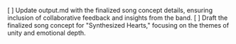 [ ] Update output.md with the finalized song concept details, ensuring inclusion of collaborative feedback and insights from the band.
[ ] Draft the finalized song concept for "Synthesized Hearts," focusing on the themes of unity and emotional depth.